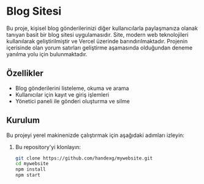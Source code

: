 # Blog Sitesi

Bu proje, kişisel blog gönderilerinizi diğer kullanıcılarla paylaşmanıza olanak tanıyan basit bir blog sitesi uygulamasıdır. Site, modern web teknolojileri kullanılarak geliştirilmiştir ve Vercel üzerinde barındırılmaktadır.
Projenin içerisinde olan yorum satırları geliştirme aşamasında olduğundan deneme yanılma yolu için bulunmaktadır.

## Özellikler

- Blog gönderilerini listeleme, okuma ve arama
- Kullanıcılar için kayıt ve giriş işlemleri
- Yönetici paneli ile gönderi oluşturma ve silme


## Kurulum

Bu projeyi yerel makinenizde çalıştırmak için aşağıdaki adımları izleyin:

1. Bu repository'yi klonlayın:

   ```bash
   git clone https://github.com/handexg/mywebsite.git
   cd mywebsite
   npm install
   npm start
